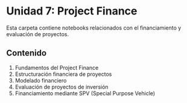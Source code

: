 # Unidad 7: Project Finance

Esta carpeta contiene notebooks relacionados con el financiamiento y evaluación de proyectos.

## Contenido

1. Fundamentos del Project Finance
2. Estructuración financiera de proyectos
3. Modelado financiero
4. Evaluación de proyectos de inversión
5. Financiamiento mediante SPV (Special Purpose Vehicle)